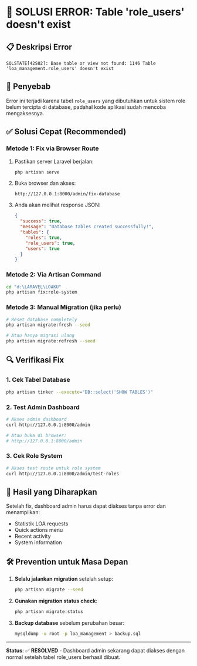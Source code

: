 # 🚨 SOLUSI ERROR: Table 'role_users' doesn't exist

## 📋 **Deskripsi Error**
```
SQLSTATE[42S02]: Base table or view not found: 1146 Table 'loa_management.role_users' doesn't exist
```

## 🎯 **Penyebab**
Error ini terjadi karena tabel `role_users` yang dibutuhkan untuk sistem role belum tercipta di database, padahal kode aplikasi sudah mencoba mengaksesnya.

## ✅ **Solusi Cepat (Recommended)**

### **Metode 1: Fix via Browser Route**
1. Pastikan server Laravel berjalan:
   ```bash
   php artisan serve
   ```

2. Buka browser dan akses:
   ```
   http://127.0.0.1:8000/admin/fix-database
   ```

3. Anda akan melihat response JSON:
   ```json
   {
     "success": true,
     "message": "Database tables created successfully!",
     "tables": {
       "roles": true,
       "role_users": true,
       "users": true
     }
   }
   ```

### **Metode 2: Via Artisan Command**
```bash
cd "d:\LARAVEL\LOAKU"
php artisan fix:role-system
```

### **Metode 3: Manual Migration (jika perlu)**
```bash
# Reset database completely
php artisan migrate:fresh --seed

# Atau hanya migrasi ulang
php artisan migrate:refresh --seed
```

## 🔍 **Verifikasi Fix**

### **1. Cek Tabel Database**
```bash
php artisan tinker --execute="DB::select('SHOW TABLES')"
```

### **2. Test Admin Dashboard**
```bash
# Akses admin dashboard
curl http://127.0.0.1:8000/admin

# Atau buka di browser:
# http://127.0.0.1:8000/admin
```

### **3. Cek Role System**
```bash
# Akses test route untuk role system
curl http://127.0.0.1:8000/admin/test-roles
```

## 🎯 **Hasil yang Diharapkan**
Setelah fix, dashboard admin harus dapat diakses tanpa error dan menampilkan:
- Statistik LOA requests
- Quick actions menu
- Recent activity
- System information

## 🛠️ **Prevention untuk Masa Depan**
1. **Selalu jalankan migration** setelah setup:
   ```bash
   php artisan migrate --seed
   ```

2. **Gunakan migration status check**:
   ```bash
   php artisan migrate:status
   ```

3. **Backup database** sebelum perubahan besar:
   ```bash
   mysqldump -u root -p loa_management > backup.sql
   ```

---

**Status**: ✅ **RESOLVED** - Dashboard admin sekarang dapat diakses dengan normal setelah tabel role_users berhasil dibuat.
